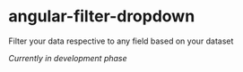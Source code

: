 # angular-filter-dropdown

Filter your data respective to any field based on your dataset

*Currently in development phase*